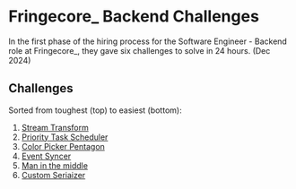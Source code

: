 # Fringecore_ Backend Challenges

In the first phase of the hiring process for the Software Engineer - Backend role at Fringecore_, they gave six challenges to solve in 24 hours. (Dec 2024)

## Challenges
Sorted from toughest (top) to easiest (bottom):

1. [Stream Transform](/stream-transform/)
2. [Priority Task Scheduler](/priority-task-scheduler/)
3. [Color Picker Pentagon](/colorpicker-pentagon/)
4. [Event Syncer](/event-syncer/)
5. [Man in the middle](/man-in-the-middle/)
6. [Custom Seriaizer](/custom-serializer/)
